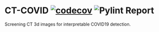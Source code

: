 # CT-COVID [![codecov](https://codecov.io/gh/se4ai2122-cs-uniba/CT-COVID/branch/main/graph/badge.svg?token=62DKBATM5P)](https://codecov.io/gh/se4ai2122-cs-uniba/CT-COVID) ![Pylint Report](https://github.com/se4ai2122-cs-uniba/CT-COVID/actions/workflows/linter.yml/badge.svg)

Screening CT 3d images for interpretable COVID19 detection.

